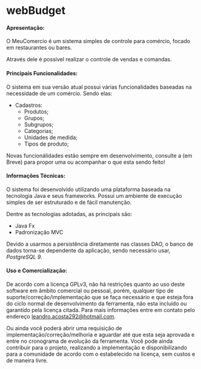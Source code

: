 webBudget
=========

#### Apresentação:

O MeuComercio é um sistema simples de controle para comércio, focado em restaurantes ou bares. 

Através dele é possível realizar o controle de vendas e comandas.

#### Principais Funcionalidades:

O sistema em sua versão atual possui várias funcionalidades baseadas na necessidade de um comércio.
Sendo elas:

- Cadastros:
    - Produtos;
    - Grupos;
    - Subgrupos;
    - Categorias;
    - Unidades de medida;
    - Tipos de produto;


Novas funcionálidades estão sempre em desenvolvimento, consulte a (em Breve) para propor uma ou acompanhar o que esta sendo feito!

#### Informações Técnicas:

O sistema foi desenvolvido utilizando uma plataforma baseada na tecnologia Java e seus frameworks. Possui um ambiente de execução simples de ser estruturado e de fácil manutenção. 

Dentre as tecnologias adotadas, as principais são:

- Java Fx
- Padronização MVC

Devido a usarmos a persistência diretamente nas classes DAO, o banco de dados torna-se dependente da aplicação, sendo necessário usar, *PostgreSQL 9*.

#### Uso e Comercialização:

De acordo com a licença GPLv3, não há restrições quanto ao uso deste software em âmbito comercial ou pessoal, porém, qualquer tipo de suporte/correção/implementação que se faça necessário e que esteja fora do ciclo normal de desenvolvimento da ferramenta, não esta incluído ou garantido pela licença citada. Para mais informações entre em contato pelo endereço leandro.acosta292@hotmail.com.

Ou ainda você poderá abrir uma requisição de implementação/correção/melhoria e aguardar até que esta seja aprovada e entre no cronograma de evolução da ferramenta. Você pode ainda contribuir para o projeto, realizando a implementação e disponibilizando para a comunidade de acordo com o estabelecido na licença, sem custos e de maneira livre.

